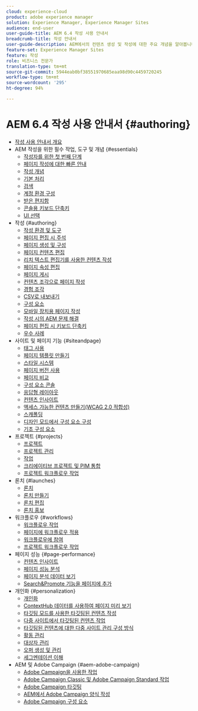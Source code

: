 ```yaml
---
cloud: experience-cloud
product: adobe experience manager
solution: Experience Manager, Experience Manager Sites
audience: end-user
user-guide-title: AEM 6.4 작성 사용 안내서
breadcrumb-title: 작성 안내서
user-guide-description: AEM에서의 컨텐츠 생성 및 작성에 대한 주요 개념을 알아봅니다.
feature-set: Experience Manager Sites
feature: 작성
role: 비즈니스 전문가
translation-type: tm+mt
source-git-commit: 5944eab0bf38551970685eaa98d90c4459720245
workflow-type: tm+mt
source-wordcount: '295'
ht-degree: 94%

---
```



# AEM 6.4 작성 사용 안내서 {#authoring}

+ [작성 사용 안내서 개요](home.md)
+ AEM 작성을 위한 필수 작업, 도구 및 개념 {#essentials}
   + [작성자를 위한 첫 번째 단계](first-steps.md)
   + [페이지 작성에 대한 빠른 안내](qg-page-authoring.md)
   + [작성 개념](author.md)
   + [기본 처리](basic-handling.md)
   + [검색](search.md)
   + [계정 환경 구성](user-properties.md)
   + [받은 편지함](inbox.md)
   + [콘솔용 키보드 단축키](keyboard-shortcuts.md)
   + [UI 선택](select-ui.md)
+ 작성 {#authoring}
   + [작성 환경 및 도구](author-environment-tools.md)
   + [페이지 편집 시 주석](annotations.md)
   + [페이지 생성 및 구성](managing-pages.md)
   + [페이지 컨텐츠 편집](editing-content.md)
   + [리치 텍스트 편집기를 사용한 컨텐츠 작성](rich-text-editor.md)
   + [페이지 속성 편집](editing-page-properties.md)
   + [페이지 게시](publishing-pages.md)
   + [컨텐츠 조각으로 페이지 작성](content-fragments.md)
   + [경험 조각](experience-fragments.md)
   + [CSV로 내보내기](csv-export.md)
   + [구성 요소](default-components.md)
   + [모바일 장치용 페이지 작성](mobile.md)
   + [작성 시의 AEM 문제 해결](troubleshooting.md)
   + [페이지 편집 시 키보드 단축키](page-authoring-keyboard-shortcuts.md)
   + [우수 사례](best-practices.md)
+ 사이트 및 페이지 기능 {#siteandpage}
   + [태그 사용](tags.md)
   + [페이지 템플릿 만들기](templates.md)
   + [스타일 시스템](style-system.md)
   + [페이지 버전 사용](working-with-page-versions.md)
   + [페이지 비교](page-diff.md)
   + [구성 요소 콘솔](default-components-console.md)
   + [응답형 레이아웃](responsive-layout.md)
   + [컨텐츠 인사이트](content-insights.md)
   + [액세스 가능한 컨텐츠 만들기(WCAG 2.0 적합성)](creating-accessible-content.md)
   + [스캐폴딩](scaffolding.md)
   + [디자인 모드에서 구성 요소 구성](default-components-designmode.md)
   + [기초 구성 요소](default-components-foundation.md)
+ 프로젝트 {#projects}
   + [프로젝트](projects.md)
   + [프로젝트 관리](touch-ui-managing-projects.md)
   + [작업](task-content.md)
   + [크리에이티브 프로젝트 및 PIM 통합](managing-product-information.md)
   + [프로젝트 워크플로우 작업](projects-with-workflows.md)
+ 론치 {#launches}
   + [론치](launches.md)
   + [론치 만들기](launches-creating.md)
   + [론치 편집](launches-editing.md)
   + [론치 홍보](launches-promoting.md)
+ 워크플로우 {#workflows}
   + [워크플로우 작업](workflows.md)
   + [페이지에 워크플로우 적용](workflows-applying.md)
   + [워크플로우에 참여](workflows-participating.md)
   + [프로젝트 워크플로우 작업](https://experienceleague.adobe.com/docs/experience-manager-64/authoring/projects/projects-with-workflows.html)
+ 페이지 성능 {#page-performance}
   + [컨텐츠 인사이트](https://experienceleague.adobe.com/docs/experience-manager-64/authoring/siteandpage/content-insights.html)
   + [페이지 성능 분석](ci-analyze.md)
   + [페이지 분석 데이터 보기](pa-using.md)
   + [Search&amp;Promote 기능을 페이지에 추가](search-and-promote.md)
+ 개인화 {#personalization}
   + [개인화](personalization.md)
   + [ContextHub 데이터를 사용하여 페이지 미리 보기](ch-previewing.md)
   + [타깃팅 모드를 사용한 타깃팅된 컨텐츠 작성](content-targeting-touch.md)
   + [다중 사이트에서 타깃팅된 컨텐츠 작업](multisite-support-targeted-content.md)
   + [타깃팅된 컨텐츠에 대한 다중 사이트 관리 구성 방식](technical-multisite-targeted.md)
   + [활동 관리](activitylib.md)
   + [대상자 관리](managing-audiences.md)
   + [오퍼 생성 및 관리](offerlib.md)
   + [세그멘테이션 이해](segmentation-overview.md)
+ AEM 및 Adobe Campaign {#aem-adobe-campaign}
   + [Adobe Campaign을 사용한 작업](adobe-campaign.md)
   + [Adobe Campaign Classic 및 Adobe Campaign Standard 작업](campaign.md)
   + [Adobe Campaign 타깃팅](target-adobe-campaign.md)
   + [AEM에서 Adobe Campaign 양식 작성](adobe-campaign-forms.md)
   + [Adobe Campaign 구성 요소](adobe-campaign-components.md)

